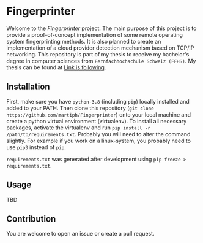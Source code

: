 # Fingerprinter

Welcome to the *Fingerprinter* project. The main purpose of this project is to provide a proof-of-concept implementation of some remote operating system fingerprinting methods. It is also planned to create an implementation of a cloud provider detection mechanism based on TCP/IP networking. This repository is part of my thesis to receive my bachelor's degree in computer sciences from `Fernfachhochschule Schweiz (FFHS)`. My thesis can be found at [Link is following](https://#).
  
## Installation

First, make sure you have `python-3.8` (including `pip`) locally installed and added to your PATH. Then clone this repository (`git clone https://github.com/martiph/Fingerprinter`) onto your local machine and create a python virtual environment (virtualenv). To install all necessary packages, activate the virtualenv and run `pip install -r /path/to/requirements.txt`. Probably you will need to alter the command slightly. For example if you work on a linux-system, you probably need to use `pip3` instead of `pip`.

`requirements.txt` was generated after development using `pip freeze > requirements.txt`.

## Usage

TBD

## Contribution

You are welcome to open an issue or create a pull request.